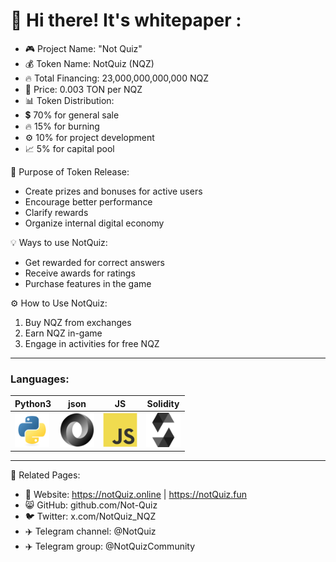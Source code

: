 # 👋 Hi there! It's whitepaper :

- 🎮 Project Name: "Not Quiz"
- 💰 Token Name: NotQuiz (NQZ)
- 🔥 Total Financing: 23,000,000,000,000 NQZ
- 💱 Price: 0.003 TON per NQZ
- 📊 Token Distribution:
- 💲 70% for general sale
- 🔥 15% for burning
- ⚙️ 10% for project development
- 📈 5% for capital pool
  
<div>
  
🎯 Purpose of Token Release:
- Create prizes and bonuses for active users
- Encourage better performance
- Clarify rewards
- Organize internal digital economy

<div>

💡 Ways to use NotQuiz:
- Get rewarded for correct answers
- Receive awards for ratings
- Purchase features in the game

<div>

⚙️ How to Use NotQuiz:
1. Buy NQZ from exchanges
2. Earn NQZ in-game
3. Engage in activities for free NQZ

----

### Languages:
| Python3 | json | JS | Solidity |
|----------|----------|----------|-----|
|  <img src="https://github.com/devicons/devicon/blob/master/icons/python/python-original.svg" title="Python"  alt="Python" width="55" height="55"/> |  <img src="https://github.com/devicons/devicon/blob/master/icons/json/json-original.svg" title="Json"  alt="Json" width="55" height="55"/> |  <img src="https://github.com/devicons/devicon/blob/master/icons/javascript/javascript-original.svg" title="JavaScript" alt="JavaScript" width="55" height="55"/> |  <img src="https://github.com/devicons/devicon/blob/master/icons/solidity/solidity-original.svg" title="Solidity" alt="Solidity" width="55" height="55"/>|





---
🔗 Related Pages:
- 🔮 Website: https://notQuiz.online | https://notQuiz.fun
- 😸 GitHub: github.com/Not-Quiz
- 🐦 Twitter: x.com/NotQuiz_NQZ
- ✈️ Telegram channel: @NotQuiz
- ✈️ Telegram group: @NotQuizCommunity
